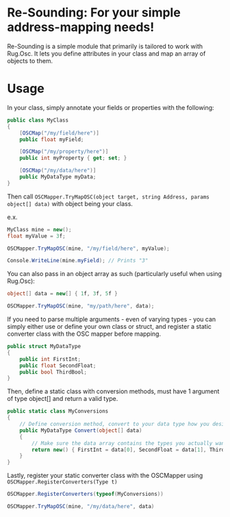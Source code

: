 # Re-Sounding: For your simple address-mapping needs!

Re-Sounding is a simple module that primarily is tailored to work with Rug.Osc. It lets you define attributes in your class and map an array of objects to them.

# Usage


In your class, simply annotate your fields or properties with the following:

```csharp
public class MyClass
{
    [OSCMap("/my/field/here")]
    public float myField;

    [OSCMap("/my/property/here")]
    public int myProperty { get; set; }

    [OSCMap("/my/data/here")]
    public MyDataType myData;
}
```

Then call `OSCMapper.TryMapOSC(object target, string Address, params object[] data)` with object being your class.

e.x.
```csharp
MyClass mine = new();
float myValue = 3f;

OSCMapper.TryMapOSC(mine, "/my/field/here", myValue);

Console.WriteLine(mine.myField); // Prints "3"
```

You can also pass in an object array as such (particularly useful when using Rug.Osc):

```csharp
object[] data = new[] { 1f, 3f, 5f }

OSCMapper.TryMapOSC(mine, "my/path/here", data);
```

If you need to parse multiple arguments - even of varying types - you can simply either use or define your own class or struct, and register a static converter class with the OSC mapper before mapping.

```csharp
public struct MyDataType
{
    public int FirstInt;
    public float SecondFloat;
    public bool ThirdBool;
}
```

Then, define a static class with conversion methods, must have 1 argument of type object[] and return a valid type.

```csharp
public static class MyConversions
{
    // Define conversion method, convert to your data type how you desire. Function can be named anything.
    public MyDataType Convert(object[] data)
    {
        // Make sure the data array contains the types you actually want!! Otherwise this will fail.
        return new() { FirstInt = data[0], SecondFloat = data[1], ThirdBool = data[2] }
    }
}
```

Lastly, register your static converter class with the OSCMapper using `OSCMapper.RegisterConverters(Type t)`

```csharp
OSCMapper.RegisterConverters(typeof(MyConversions))

OSCMapper.TryMapOSC(mine, "/my/data/here", data)
```

